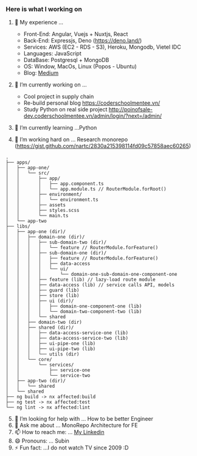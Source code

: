 ### Here is what I working on 

1. 🔭 My experience ...
    - Front-End: Angular, Vuejs + Nuxtjs, React
    - Back-End: Expressjs, Deno (https://deno.land/)
    - Services: AWS (EC2 - RDS - S3), Heroku, Mongodb, Vietel IDC
    - Languages: JavaScript
    - DataBase: Postgresql + MongoDB
    - OS: Window, MacOs, Linux (Popos - Ubuntu)
    - Blog: [Medium](https://medium.com/@transonhoang)
2. 👋 I’m currently working on ...
    - Cool project in supply chain
    - Re-build personal blog https://coderschoolmentee.vn/
    - Study Python on real side project http://poinofsale-dev.coderschoolmentee.vn/admin/login/?next=/admin/
        
3. 🌱 I’m currently learning ...Python
    
4. 👯 I’m working hard on ... Research monorepo (https://gist.github.com/nartc/2830a215398114fd09c57858aec60265)

```
.
├── apps/
│   ├── app-one/
│   │   └── src/
│   │       ├── app/
│   │       │   ├── app.component.ts
│   │       │   └── app.module.ts // RouterModule.forRoot()
│   │       ├── environment/
│   │       │   └── environment.ts
│   │       ├── assets
│   │       ├── styles.scss
│   │       └── main.ts
│   └── app-two
├── libs/
│   ├── app-one (dir)/
│   │   ├── domain-one (dir)/
│   │   │   ├── sub-domain-two (dir)/
│   │   │   │   └── feature // RouterModule.forFeature()
│   │   │   ├── sub-domain-one (dir)/
│   │   │   │   ├── feature // RouterModule.forFeature()
│   │   │   │   ├── data-access
│   │   │   │   └── ui/
│   │   │   │       └── domain-one-sub-domain-one-component-one
│   │   │   ├── feature (lib) // lazy-load route module
│   │   │   ├── data-access (lib) // service calls API, models 
│   │   │   ├── guard (lib)
│   │   │   ├── store (lib)
│   │   │   ├── ui (dir)/
│   │   │   │   ├── domain-one-component-one (lib)
│   │   │   │   └── domain-two-component-two (lib)
│   │   │   └── shared
│   │   ├── domain-two (dir)
│   │   ├── shared (dir)/
│   │   │   ├── data-access-service-one (lib)
│   │   │   ├── data-access-service-two (lib)
│   │   │   ├── ui-pipe-one (lib)
│   │   │   ├── ui-pipe-two (lib)
│   │   │   └── utils (dir)
│   │   └── core/
│   │       └── services/
│   │           ├── service-one
│   │           └── service-two
│   ├── app-two (dir)/
│   │   └── shared
│   └── shared
├── ng build -> nx affected:build
├── ng test -> nx affected:test
└── ng lint -> nx affected:lint
```

5. 🤔 I’m looking for help with ... How to be better Engineer
6. 💬 Ask me about ... MonoRepo Architecture for FE
7. 📫 How to reach me: ... [My Linkedin](https://www.linkedin.com/in/hoangtranson/)
8. 😄 Pronouns: ... Subin
9. ⚡ Fun fact: ...I do not watch TV since 2009 :D 

